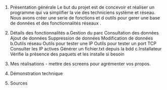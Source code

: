 1) Présentation générale
Le but du projet est de concevoir et réaliser un programme qui va simplifier la vie des techniciens système et réseau.
Nous avons créer une serie de fonctions et d outils pour gerer une base de données et des fonctionnalités réseaux .
2) Détails des fonctionnalités
  a.Gestion du parc
     Consultation des données
     Ajout de données
     Suppression de données
     Modification de données
  b.Outils réseau
     Outils pour tester une IP
     Outils pour tester un port TCP
     Consulter les IP actives
     Générer un fichier.txt depuis la bdd
  c.Installateur
     Vérifie la présence des paquets et les installe si besoin

8) Mes réalisations - mettre des screens pour agrémenter vos propos. 
9) Démonstration technique 
10) Sources
